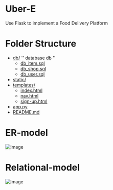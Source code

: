 # Uber-E
Use Flask to implement a Food Delivery Platform

# Folder Structure
* [db/](https://github.com/lon5948/Uber-E/edit/main/db)                                  '' database db ''
  * [db_item.sql](https://github.com/lon5948/Uber-E/edit/main/db/db_item.sql)            <!-- table item -->
  * [db_shop.sql](https://github.com/lon5948/Uber-E/edit/main/db/db_shop.sql)            <!-- table shop -->
  * [db_user.sql](https://github.com/lon5948/Uber-E/edit/main/db/db_user.sql)            <!-- table user -->
* [static/](https://github.com/lon5948/Uber-E/edit/main/static)
* [templates/](https://github.com/lon5948/Uber-E/edit/main/templates)
  * [index.html](https://github.com/lon5948/Uber-E/edit/main/templates/index.html)       <!-- for user to sign in -->
  * [nav.html](https://github.com/lon5948/Uber-E/edit/main/templates/nav.html)           <!-- for user to search shops or manage his own shop when user logins -->
  * [sign-up.html](https://github.com/lon5948/Uber-E/edit/main/templates/sign-up.html)   <!-- for new user to register an account -->
* [app.py](https://github.com/lon5948/Uber-E/edit/main/app.py)                           <!-- use flask to implement -->
* [README.md](https://github.com/lon5948/Uber-E/edit/main/README.md)
    
# ER-model
![image](https://github.com/lon5948/Uber-E/blob/main/Model/ER%20model.png)

# Relational-model
![image](https://github.com/lon5948/Uber-E/blob/main/Model/Relational%20model.png)
